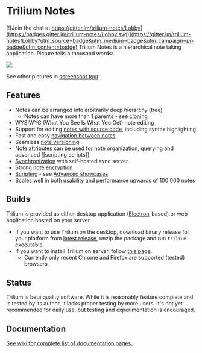 # Trilium Notes

[![Join the chat at https://gitter.im/trilium-notes/Lobby](https://badges.gitter.im/trilium-notes/Lobby.svg)](https://gitter.im/trilium-notes/Lobby?utm_source=badge&utm_medium=badge&utm_campaign=pr-badge&utm_content=badge)
Trilium Notes is a hierarchical note taking application. Picture tells a thousand words:

![](https://raw.githubusercontent.com/wiki/zadam/trilium/images/screenshot.png)

See other pictures in [screenshot tour](https://github.com/zadam/trilium/wiki/Screenshot-tour).

## Features

* Notes can be arranged into arbitrarily deep hierarchy (tree)
   * Notes can have more than 1 parents - see [cloning](https://github.com/zadam/trilium/wiki/Cloning-notes)
* WYSIWYG (What You See Is What You Get) note editing
* Support for editing [notes with source code](https://raw.githubusercontent.com/wiki/zadam/trilium/images/code-note.png), including syntax highlighting
* Fast and easy [navigation between notes](https://github.com/zadam/trilium/wiki/Note-navigation)
* Seamless [note versioning](https://github.com/zadam/trilium/wiki/Note-revisions)
* Note [attributes](https://github.com/zadam/trilium/wiki/Attributes) can be used for note organization, querying and advanced [[scripting|scripts]]
* [Synchronization](https://github.com/zadam/trilium/wiki/Synchronization) with self-hosted sync server
* Strong [note encryption](https://github.com/zadam/trilium/wiki/Protected-notes)
* [Scripting](https://github.com/zadam/trilium/wiki/Scripts) - see [Advanced showcases](https://github.com/zadam/trilium/wiki/Advanced-showcases)
* Scales well in both usability and performance upwards of 100 000 notes

## Builds

Trilium is provided as either desktop application ([Electron](https://electronjs.org)-based) or web application hosted on your server.

* If you want to use Trilium on the desktop, download binary release for your platform from [latest release](https://github.com/zadam/trilium/releases/latest), unzip the package and run ```trilium``` executable.
* If you want to install Trilium on server, follow [this page](https://github.com/zadam/trilium/wiki/Server-installation).
  * Currently only recent Chrome and Firefox are supported (tested) browsers.

## Status

Trilium is beta quality software. While it is reasonably feature complete and is tested by its author, it lacks proper testing by more users. It's not yet recommended for daily use, but testing and experimentation is encouraged.

## Documentation

[See wiki for complete list of documentation pages.](https://github.com/zadam/trilium/wiki/)